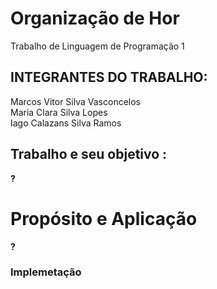# Organização de Hor
Trabalho de Linguagem de Programação 1
## INTEGRANTES DO TRABALHO:
Marcos Vitor Silva Vasconcelos <br>
Maria Clara Silva Lopes <br>
Iago Calazans Silva Ramos <br>
## Trabalho e seu objetivo <b>:
?
# Propósito e Aplicação
?
### Implemetação 
